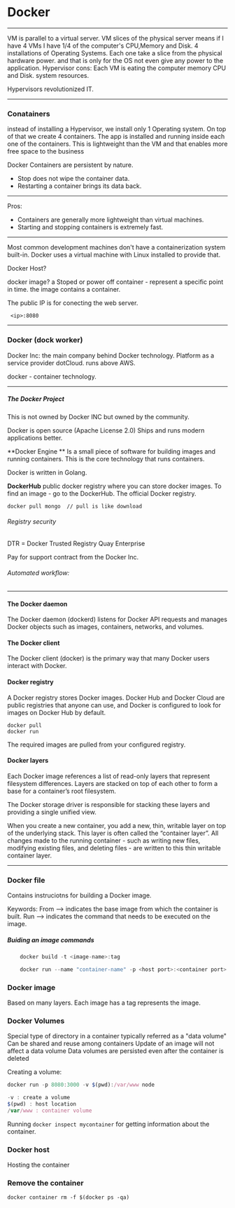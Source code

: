 # Docker

***
VM is parallel to a virtual server.
VM slices of the physical server means if I have 4 VMs I have 1/4 of the computer's CPU,Memory and Disk.
4 installations of Operating Systems. Each one take a slice from the physical hardware power.
and that is only for the OS not even give any power to the application.
Hypervisor cons:
Each VM is eating the computer memory CPU and Disk. system resources.

Hypervisors revolutionized IT.
***

### Conatainers

instead of installing a Hypervisor, we install only 1 Operating system. On top of that we create 4 containers.
The app is installed and running inside each one of the containers.
This is lightweight than the VM and that enables more free space to the business 

Docker Containers are persistent by nature. 
  - Stop does not wipe the container data.
  - Restarting a container brings its data back.



---
Pros:
 * Containers are generally more lightweight than virtual machines.
 * Starting and stopping containers is extremely fast. 

---
Most common development machines don't have a containerization system built-in. 
Docker uses a virtual machine with Linux installed to provide that.



Docker Host?

docker image?
a Stoped or power off container - represent a specific point in time. the image contains a container.

The public IP is for conecting the web server.  
 
     <ip>:8080

----

### Docker (dock worker)

Docker Inc: the main company behind Docker technology.
Platform as a service provider dotCloud. runs above AWS.

docker - container technology.

____
##### The Docker Project

This is not owned by Docker INC but owned by the community.

Docker is open source (Apache License 2.0)
Ships and runs modern applications better.

**Docker Engine ** 
Is a small piece of software for building images and running containers.
This is the core technology that runs containers.



Docker is written in Golang.

**DockerHub** public docker registry where you can store docker images.
To find an image - go to the DockerHub.
The official Docker registry.


    docker pull mongo  // pull is like download 
    
###### Registry security

DTR = Docker Trusted Registry
Quay Enterprise

Pay for support contract from the Docker Inc.

###### Automated workflow:


------------------------
#### The Docker daemon
The Docker daemon (dockerd) listens for Docker API requests and manages Docker objects such as images, containers, networks, and volumes.

#### The Docker client
The Docker client (docker) is the primary way that many Docker users interact with Docker. 

#### Docker registry
A Docker registry stores Docker images. 
Docker Hub and Docker Cloud are public registries that anyone can use, and Docker is configured to look for images on Docker Hub by default.

    docker pull 
    docker run 
    
The required images are pulled from your configured registry.

#### Docker layers

Each Docker image references a list of read-only layers that represent filesystem differences. 
Layers are stacked on top of each other to form a base for a container’s root filesystem. 

The Docker storage driver is responsible for stacking these layers and providing a single unified view.

When you create a new container, you add a new, thin, writable layer on top of the underlying stack. 
This layer is often called the “container layer”. All changes made to the running container - such as writing new files, modifying existing files, and deleting files - are written to this thin writable container layer. 



--------------------------------------------------


### Docker file
Contains instruciotns for building a Docker image.

Keywords:
From --> indicates the base image from which the container is built.
Run --> indicates the command that needs to be executed on the image.

##### Buiding an image commands
```javascript
    docker build -t <image-name>:tag
```

```javascript
    docker run --name "container-name" -p <host port>:<container port> <image_name:tag>
```

### Docker image
Based on many layers.
Each image has a tag represents the image.


### Docker Volumes
Special type of directory in a container typically referred as a "data volume"
Can be shared and reuse among containers
Update of an image will not affect a data volume
Data volumes are persisted even after the container is deleted

Creating a volume:
```javascript
docker run -p 8080:3000 -v $(pwd):/var/www node

-v : create a volume
$(pwd) : host location
/var/www : container volume
```

Running ```docker inspect mycontainer``` for getting information about the container.

### Docker host
Hosting the container


### Remove the container
```docker container rm -f $(docker ps -qa) ```


